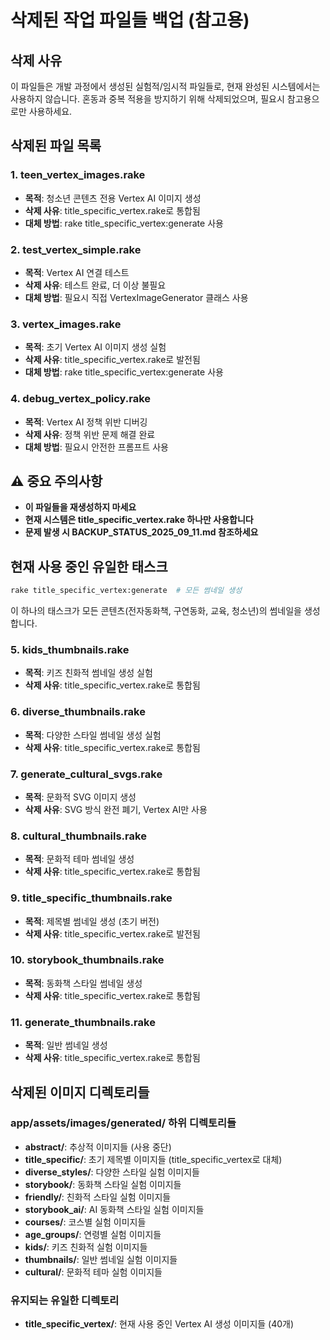 # 삭제된 작업 파일들 백업 (참고용)

## 삭제 사유
이 파일들은 개발 과정에서 생성된 실험적/임시적 파일들로, 현재 완성된 시스템에서는 사용하지 않습니다.
혼동과 중복 적용을 방지하기 위해 삭제되었으며, 필요시 참고용으로만 사용하세요.

## 삭제된 파일 목록

### 1. teen_vertex_images.rake
- **목적**: 청소년 콘텐츠 전용 Vertex AI 이미지 생성
- **삭제 사유**: title_specific_vertex.rake로 통합됨
- **대체 방법**: rake title_specific_vertex:generate 사용

### 2. test_vertex_simple.rake  
- **목적**: Vertex AI 연결 테스트
- **삭제 사유**: 테스트 완료, 더 이상 불필요
- **대체 방법**: 필요시 직접 VertexImageGenerator 클래스 사용

### 3. vertex_images.rake
- **목적**: 초기 Vertex AI 이미지 생성 실험
- **삭제 사유**: title_specific_vertex.rake로 발전됨
- **대체 방법**: rake title_specific_vertex:generate 사용

### 4. debug_vertex_policy.rake
- **목적**: Vertex AI 정책 위반 디버깅
- **삭제 사유**: 정책 위반 문제 해결 완료
- **대체 방법**: 필요시 안전한 프롬프트 사용

## ⚠️ 중요 주의사항
- **이 파일들을 재생성하지 마세요**
- **현재 시스템은 title_specific_vertex.rake 하나만 사용합니다**
- **문제 발생 시 BACKUP_STATUS_2025_09_11.md 참조하세요**

## 현재 사용 중인 유일한 태스크
```bash
rake title_specific_vertex:generate  # 모든 썸네일 생성
```

이 하나의 태스크가 모든 콘텐츠(전자동화책, 구연동화, 교육, 청소년)의 썸네일을 생성합니다.

### 5. kids_thumbnails.rake
- **목적**: 키즈 친화적 썸네일 생성 실험
- **삭제 사유**: title_specific_vertex.rake로 통합됨

### 6. diverse_thumbnails.rake  
- **목적**: 다양한 스타일 썸네일 생성 실험
- **삭제 사유**: title_specific_vertex.rake로 통합됨

### 7. generate_cultural_svgs.rake
- **목적**: 문화적 SVG 이미지 생성
- **삭제 사유**: SVG 방식 완전 폐기, Vertex AI만 사용

### 8. cultural_thumbnails.rake
- **목적**: 문화적 테마 썸네일 생성
- **삭제 사유**: title_specific_vertex.rake로 통합됨

### 9. title_specific_thumbnails.rake
- **목적**: 제목별 썸네일 생성 (초기 버전)
- **삭제 사유**: title_specific_vertex.rake로 발전됨

### 10. storybook_thumbnails.rake
- **목적**: 동화책 스타일 썸네일 생성
- **삭제 사유**: title_specific_vertex.rake로 통합됨

### 11. generate_thumbnails.rake
- **목적**: 일반 썸네일 생성
- **삭제 사유**: title_specific_vertex.rake로 통합됨

## 삭제된 이미지 디렉토리들

### app/assets/images/generated/ 하위 디렉토리들
- **abstract/**: 추상적 이미지들 (사용 중단)
- **title_specific/**: 초기 제목별 이미지들 (title_specific_vertex로 대체)
- **diverse_styles/**: 다양한 스타일 실험 이미지들
- **storybook/**: 동화책 스타일 실험 이미지들  
- **friendly/**: 친화적 스타일 실험 이미지들
- **storybook_ai/**: AI 동화책 스타일 실험 이미지들
- **courses/**: 코스별 실험 이미지들
- **age_groups/**: 연령별 실험 이미지들
- **kids/**: 키즈 친화적 실험 이미지들
- **thumbnails/**: 일반 썸네일 실험 이미지들
- **cultural/**: 문화적 테마 실험 이미지들

### 유지되는 유일한 디렉토리
- **title_specific_vertex/**: 현재 사용 중인 Vertex AI 생성 이미지들 (40개)
